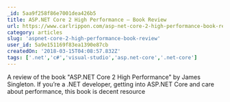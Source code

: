 ```yaml
---
_id: 5aa9f258f86e7001dea426b5
title: ASP.NET Core 2 High Performance – Book Review
url: https://www.carlrippon.com/asp-net-core-2-high-performance-book-review/
category: articles
slug: 'aspnet-core-2-high-performance-book-review'
user_id: 5a9e151169f83ea1390e87cb
createdOn: '2018-03-15T04:08:57.832Z'
tags: ['.net','c#','visual-studio','asp.net-core','.net-core']
---
```


A review of the book "ASP.NET Core 2 High Performance" by James Singleton. If you’re a .NET developer, getting into ASP.NET Core and care about performance, this book is decent resource
